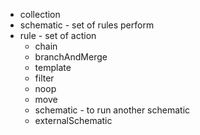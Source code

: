 
- collection
- schematic - set of rules perform
- rule - set of action
    - chain
    - branchAndMerge
    - template
    - filter
    - noop
    - move
    - schematic - to run another schematic
    - externalSchematic
